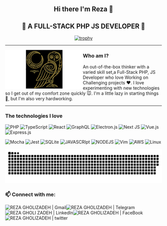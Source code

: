 <div align="center">
 
 ## Hi there I'm Reza 👋
## 🔭  A FULL-STACK PHP JS DEVELOPER 👯
 
[![trophy](https://github-profile-trophy.vercel.app/?username=satiseven&theme=monokai&row=1&column=6)](https://github.com/ryo-ma/github-profile-trophy)

 </div>

---

 <p>

  <img width="250" align='left' src="https://github.com/satiseven/satiseven/blob/main/hacktoberfest.png?raw=true?raw=true">

</p>
 
### Who am I?
An out-of-the-box thinker with a varied skill set,a Full-Stack PHP, JS Developer who love Working on Challenging projects ❤️.
I love experimenting with new technologies so I get out of my comfort zone quickly 🐭.
I'm a little lazy in starting things 
🐻, but I'm also very hardworking.

---

 

 


### The technologies I love

![PHP](https://img.shields.io/badge/php-%23777BB4.svg?style=for-the-badge&logo=php&logoColor=white) ![TypeScript](https://img.shields.io/badge/typescript-%23007ACC.svg?style=for-the-badge&logo=typescript&logoColor=white) ![React](https://img.shields.io/badge/react-%2320232a.svg?style=for-the-badge&logo=react&logoColor=%2361DAFB)
![GraphQL](https://img.shields.io/badge/-GraphQL-E10098?style=for-the-badge&logo=graphql&logoColor=white)
![Electron.js](https://img.shields.io/badge/Electron-191970?style=for-the-badge&logo=Electron&logoColor=white)
![Next JS](https://img.shields.io/badge/Next-black?style=for-the-badge&logo=next.js&logoColor=white)
![Vue.js](https://img.shields.io/badge/vuejs-%2335495e.svg?style=for-the-badge&logo=vuedotjs&logoColor=%234FC08D)
![Express.js](https://img.shields.io/badge/express.js-%23404d59.svg?style=for-the-badge&logo=express&logoColor=%2361DAFB)


![Mocha](https://img.shields.io/badge/-mocha-%238D6748?style=for-the-badge&logo=mocha&logoColor=white)
![Jest](https://img.shields.io/badge/-jest-%23C21325?style=for-the-badge&logo=jest&logoColor=white)
![SQLite](https://img.shields.io/badge/sqlite-%2307405e.svg?style=for-the-badge&logo=sqlite&logoColor=white)
![JAVASCRIpt](https://img.shields.io/badge/JavaScript-F7DF1E?style=for-the-badge&logo=javascript&logoColor=black)
![NODEJS](https://img.shields.io/badge/Node.js-43853D?style=for-the-badge&logo=node.js&logoColor=white)
![Vim](https://img.shields.io/badge/VIM-%2311AB00.svg?style=for-the-badge&logo=vim&logoColor=white)
![AWS](https://img.shields.io/badge/Amazon_AWS-232F3E?style=for-the-badge&logo=amazon-aws&logoColor=white)
![Linux](https://img.shields.io/badge/Linux-FCC624?style=for-the-badge&logo=linux&logoColor=black)

![Snake animation](https://github.com/satiseven/satiseven/blob/main/github-contribution-grid-snake.svg)

### 📫 Connect with me:

<a href="mailto:satiseven777@gmail.com"><img align="left" src="https://img.shields.io/badge/Gmail-D14836?style=for-the-badge&logo=gmail&logoColor=white" alt="REZA GHOLIZADEH | Gmail"  /></a>

<a href="https://t.me/satisevenm"><img align="left" src="https://img.shields.io/badge/Telegram-2CA5E0?style=for-the-badge&logo=telegram&logoColor=white" alt="REZA GHOLIZADEH | Telegram"  /></a>
<a href="https://www.linkedin.com/in/satiseven/"><img align="left" src="https://img.shields.io/badge/LinkedIn-0077B5?style=for-the-badge&logo=linkedin&logoColor=white" alt="REZA GHOLI ZADEH | LinkedIn"  /></a>

<a href="https://www.facebook.com/satiseven"><img align="left" src="https://img.shields.io/badge/Facebook-1877F2?style=for-the-badge&logo=facebook&logoColor=white" alt="REZA GHOLIZADEH | FaceBook"  /></a>

<a href="https://twitter.com/rizaguli"><img align="left" src="https://img.shields.io/badge/Twitter-1DA1F2?style=for-the-badge&logo=twitter&logoColor=white" alt="REZA GHOLIZADEH | twitter"  /></a>

</br>
<!--
**satiseven/satiseven** is a ✨ _special_ ✨ repository because its `README.md` (this file) appears on your GitHub profile.

Here are some ideas to get you started:

- 🔭 I’m currently working on ...
- 🌱 I’m currently learning ...
- 👯 I’m looking to collaborate on ...
- 🤔 I’m looking for help with ...
- 💬 Ask me about ...
- 📫 How to reach me: ...
- 😄 Pronouns: ...
- ⚡ Fun fact: ...
  -->
